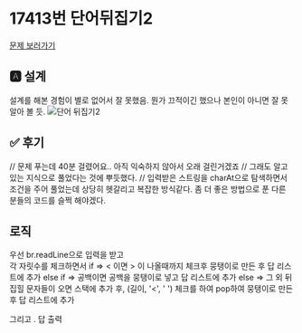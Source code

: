 # 17413번 단어뒤집기2
[문제 보러가기](https://www.acmicpc.net/problem/17413)

## 🅰 설계
설계를 해본 경험이 별로 없어서 잘 못했음.
뭔가 끄적이긴 했으나 본인이 아니면 잘 못알아 볼 듯.
![단어 뒤집기2](https://user-images.githubusercontent.com/69133236/105702503-3ae3e100-5f4f-11eb-87b4-82c558c89adb.jpg)

## ✅ 후기
// 문제 푸는데 40분 걸렸어요.. 아직 익숙하지 않아서 오래 걸린거겠죠
// 그래도 알고있는 지식으로 풀었다는 것에 뿌듯했다.
// 입력받은 스트링을 charAt으로 탐색하면서 조건을 주어 풀었는데 상당히 헷갈리고 복잡한 방식같다. 좀 더 좋은 방법으로 푼 다른 분들의 코드를 슬쩍 해야겠다.

## 로직
우선 br.readLine으로 입력을 받고  
각 자릿수를 체크하면서 
if =>  < 이면 > 이 나올때까지 체크후 뭉탱이로 만든 후 답 리스트에 추가
else if =>  공백이면 공백을 뭉탱이로 넣고 답 리스트에 추가
else => 그 외 뒤집힐 문자들이 오면 스택에 추가 후, (길이, '<', ' ') 체크를 하여 pop하여 뭉탱이로 만든 후 답 리스트에 추가

그리고 . 답 출력 
